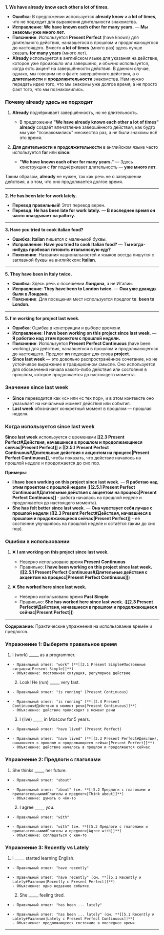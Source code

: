 **1. We have already know each other a lot of times.**

- **Ошибка**: В предложении используется **already know** и **a lot of times**, что не подходит для выражения длительности знакомства.
- **Исправление**: **We have known each other for many years.** — **Мы знакомы уже много лет.**
- **Пояснение**: Используется **Present Perfect** (have known) для длительного действия, начавшегося в прошлом и продолжающегося до настоящего. Вместо **a lot of times** (много раз) здесь лучше сказать **for many years** (много лет). 
- **Already** используется в английском языке для указания на действие, которое уже произошло или завершено, и обычно используется, когда есть акцент на завершённости действия. В данном случае, однако, мы говорим не о факте завершённого действия, а о **длительности** и **продолжительности** знакомства. Нам нужно передать идею того, что мы знакомы уже долгое время, а не просто факт того, что мы познакомились.

### Почему **already** здесь не подходит

1. **Already** подчёркивает завершённость, но не длительность.
    
    - В предложении **"We have already known each other a lot of times"** **already** создаёт впечатление завершённого действия, как будто мы уже "познакомились" множество раз, а не были знакомы всё это время.
2. **Для длительности и продолжительности** в английском языке часто используется **for** или **since**:
    
    - **"We have known each other for many years."** — Здесь конструкция с **for** подчёркивает длительность — **уже много лет**.

Таким образом, **already** не нужен, так как речь не о завершении действия, а о том, что оно продолжается долгое время.

---

**2. He has been late for work lately.**

- **Перевод правильный!** Этот перевод верен.
- **Перевод**: **He has been late for work lately.** — **В последнее время он часто опаздывает на работу.**

---

**3. Have you tried to cook italian food?**

- **Ошибка**: **Italian** пишется с маленькой буквы.
- **Исправление**: **Have you tried to cook Italian food?** — **Ты когда-нибудь пробовал готовить итальянскую еду?**
- **Пояснение**: Названия национальностей и языков всегда пишутся с заглавной буквы на английском: **Italian**.

---

**5. They have been in Italy twice.**

- **Ошибка**: Здесь речь о посещении **Лондона**, а не Италии.
- **Исправление**: **They have been to London twice.** — **Они уже дважды были в Лондоне.**
- **Пояснение**: Для посещения мест используется предлог **to**: **been to London**.

---

**5. I'm working for project last week.**

- **Ошибка**: Ошибка в конструкции и выборе времени.
- **Исправление**: **I have been working on this project since last week.** — **Я работаю над этим проектом с прошлой недели.**
- **Пояснение**: Используется **Present Perfect Continuous** (have been working) для действия, начавшегося в прошлом и продолжающегося до настоящего. Предлог **on** подходит для слова **project**.
- **Since last week** — это довольно распространённое сочетание, но не устойчивое выражение в традиционном смысле. Оно используется для обозначения начала какого-либо действия или состояния в прошлом, которое продолжается до настоящего момента.

### Значение **since last week**

- **Since** переводится как «с» или «с тех пор», и в этом контексте оно указывает на начальный момент действия или события.
- **Last week** обозначает конкретный момент в прошлом — прошлая неделя.

### Когда используется **since last week**

**Since last week** используется с временами **[[2.3 Present Perfect#Действия, начавшиеся в прошлом и продолжающиеся сейчас|Present Perfect]]** и **[[2.5.1 Present Perfect Continuous#Длительные действия с акцентом на процесс|Present Perfect Continuous]]**, чтобы показать, что действие началось на прошлой неделе и продолжается до сих пор.

**Примеры**:

- **I have been working on this project since last week.** — **Я работаю над этим проектом с прошлой недели** (**[[2.5.1 Present Perfect Continuous#Длительные действия с акцентом на процесс|Present Perfect Continuous]]** - работа началась на прошлой неделе и продолжается до настоящего момента).
- **She has felt better since last week.** — **Она чувствует себя лучше с прошлой недели** (**[[2.3 Present Perfect#Действия, начавшиеся в прошлом и продолжающиеся сейчас|Present Perfect]]** - её состояние улучшилось на прошлой неделе и остаётся таким до сих пор).

### Ошибки в использовании

1. ❌ **I am working on this project since last week.**
    - Неверно использовано время **Present Continuous**
    - Правильно: **I have been working on this project since last week.** (**[[2.5.1 Present Perfect Continuous#Длительные действия с акцентом на процесс|Present Perfect Continuous]]**)

2. ❌ **She worked here since last week.**
    - Неверно использовано время **Past Simple**
    - Правильно: **She has worked here since last week.** (**[[2.3 Present Perfect#Действия, начавшиеся в прошлом и продолжающиеся сейчас|Present Perfect]]**)

---

**Содержание**: Практические упражнения на использование времён и предлогов.

### Упражнение 1: Выберите правильное время

1. I (work) _____ as a programmer.
-     - Правильный ответ: "work" (**[[2.1 Present Simple#Постоянные ситуации|Present Simple]]**)
      - Объяснение: постоянная ситуация, регулярное действие
  
  2. Look! He (run) _____ very fast.
-     - Правильный ответ: "is running" (Present Continuous)
+     - Правильный ответ: "is running" (**[[2.4 Present Continuous#Действия в момент речи|Present Continuous]]**)
      - Объяснение: действие происходит в момент речи
  
  3. I (live) _____ in Moscow for 5 years.
-     - Правильный ответ: "have lived" (Present Perfect)
+     - Правильный ответ: "have lived" (**[[2.3 Present Perfect#Действия, начавшиеся в прошлом и продолжающиеся сейчас|Present Perfect]]**)
      - Объяснение: действие началось в прошлом и продолжается сейчас
  
### Упражнение 2: Предлоги с глаголами
  
  1. She thinks _____ her future.
-     - Правильный ответ: "about"
+     - Правильный ответ: "about" (см. **[[5.2 Предлоги с глаголами и прилагательными#Глаголы и предлоги|Think about]]**)
      - Объяснение: думать о чём-то
  
  2. I agree _____ you.
-     - Правильный ответ: "with"
+     - Правильный ответ: "with" (см. **[[5.2 Предлоги с глаголами и прилагательными#Глаголы и предлоги|Agree with]]**)
      - Объяснение: соглашаться с кем-то
  
### Упражнение 3: Recently vs Lately
  
  1. I _____ started learning English.
-     - Правильный ответ: "have recently"
+     - Правильный ответ: "have recently" (см. **[[5.1 Recently и Lately#Различия|Recently с Present Perfect]]**)
      - Объяснение: одно недавнее событие
  
  2. She _____ feeling tired.
-     - Правильный ответ: "has been ... lately"
+     - Правильный ответ: "has been ... lately" (см. **[[5.1 Recently и Lately#Различия|Lately с Present Perfect Continuous]]**)
      - Объяснение: продолжающееся состояние в последнее время

---
